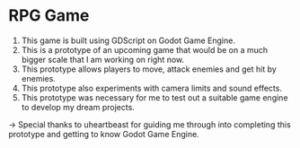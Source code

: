 # RPG Game 
1. This game is built using GDScript on Godot Game Engine.
2. This is a prototype of an upcoming game that would be on a much bigger scale that I am working on right now.
3. This prototype allows players to move, attack enemies and get hit by enemies.
4. This prototype also experiments with camera limits and sound effects.
5. This prototype was necessary for me to test out a suitable game engine to develop my dream projects.


-> Special thanks to uheartbeast for guiding me through into completing this prototype and getting to know Godot Game Engine.

